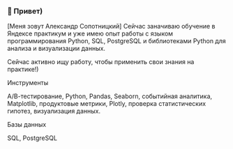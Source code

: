 ### 👋 Привет)   
[Меня зовут Александр Сопотницкий] Сейчас заначиваю обучение в Яндексе практикум и уже имею опыт работы с языком программирования Python, SQL, PostgreSQL и библиотеками Python для анализа и визуализации данных. 
  
Сейчас активно ищу работу, чтобы применить свои знания на практике!) 
  
Инструменты 
  
А/В-тестирование, Python, Pandas, Seaborn, событийная аналитика, Matplotlib, продуктовые метрики, Plotly, проверка статистических гипотез, визуализация данных.
  
Базы данных
  
SQL, PostgreSQL
